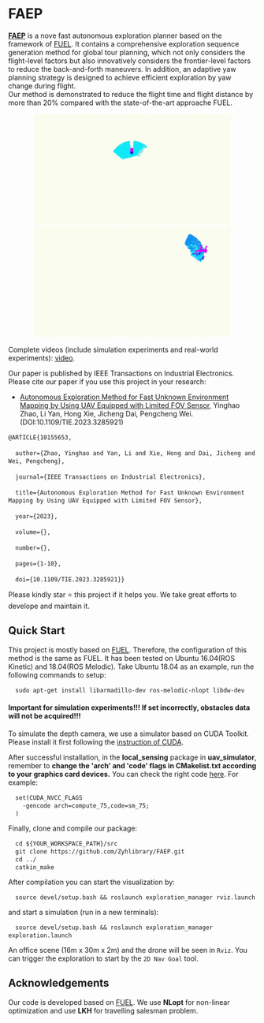 # FAEP

[**FAEP**](https://arxiv.org/abs/2302.02293) is a nove fast autonomous exploration planner based on the framework of [FUEL](https://ieeexplore.ieee.org/abstract/document/9324988). It contains a comprehensive exploration sequence generation method for global tour planning, which not only considers the flight-level factors but also innovatively considers the frontier-level factors to reduce the back-and-forth maneuvers. In addition, an adaptive yaw planning strategy is designed to achieve efficient exploration by yaw change during flight.  
Our method is demonstrated to reduce the flight time and flight distance by more than 20% compared with the state-of-the-art approache FUEL.

<p align="center">
  <img src="files/1.gif" width = "400" height = "225"/>
  <img src="files/2.gif" width = "400" height = "225"/>
</p>

Complete videos (include simulation experiments and real-world experiments): [video](https://www.youtube.com/watch?v=0Y671mEwJ_A).

Our paper is published by IEEE Transactions on Industrial Electronics. Please cite our paper if you use this project in your research:
- [Autonomous Exploration Method for Fast Unknown Environment Mapping by Using UAV Equipped with Limited FOV Sensor](https://ieeexplore.ieee.org/document/10155653), Yinghao Zhao, Li Yan, Hong Xie, Jicheng Dai, Pengcheng Wei.(DOI:10.1109/TIE.2023.3285921)

```
@ARTICLE{10155653,

  author={Zhao, Yinghao and Yan, Li and Xie, Hong and Dai, Jicheng and Wei, Pengcheng},

  journal={IEEE Transactions on Industrial Electronics}, 

  title={Autonomous Exploration Method for Fast Unknown Environment Mapping by Using UAV Equipped with Limited FOV Sensor}, 

  year={2023},

  volume={},

  number={},

  pages={1-10},

  doi={10.1109/TIE.2023.3285921}}

```

Please kindly star :star: this project if it helps you. We take great efforts to develope and maintain it.


## Quick Start

This project is mostly based on [FUEL](https://github.com/HKUST-Aerial-Robotics/FUEL). Therefore, the configuration of this method is the same as FUEL.
It has been tested on Ubuntu 16.04(ROS Kinetic) and 18.04(ROS Melodic). Take Ubuntu 18.04 as an example, run the following commands to setup:

```
  sudo apt-get install libarmadillo-dev ros-melodic-nlopt libdw-dev
```

#### Important for simulation experiments!!! If set incorrectly, obstacles data will not be acquired!!!

To simulate the depth camera, we use a simulator based on CUDA Toolkit. Please install it first following the [instruction of CUDA](https://developer.nvidia.com/zh-cn/cuda-toolkit). 

After successful installation, in the **local_sensing** package in **uav_simulator**, remember to **change the 'arch' and 'code' flags in CMakelist.txt according to your graphics card devices.** You can check the right code [here](https://github.com/tpruvot/ccminer/wiki/Compatibility). For example:

```
  set(CUDA_NVCC_FLAGS 
    -gencode arch=compute_75,code=sm_75;
  ) 
```

Finally, clone and compile our package:

```
  cd ${YOUR_WORKSPACE_PATH}/src
  git clone https://github.com/Zyhlibrary/FAEP.git
  cd ../ 
  catkin_make
```

After compilation you can start the visualization by: 

```
  source devel/setup.bash && roslaunch exploration_manager rviz.launch
```
and start a simulation (run in a new terminals): 
```
  source devel/setup.bash && roslaunch exploration_manager exploration.launch
```
An office scene (16m x 30m x 2m) and the drone will be seen in ```Rviz```. You can trigger the exploration to start by the ```2D Nav Goal``` tool.


## Acknowledgements
  Our code is developed based on [FUEL](https://github.com/HKUST-Aerial-Robotics/FUEL). We use **NLopt** for non-linear optimization and use **LKH** for travelling salesman problem.
